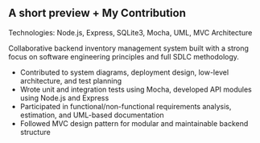 ## A short preview + My Contribution

Technologies: Node.js, Express, SQLite3, Mocha, UML, MVC Architecture 


Collaborative backend inventory management system built with a strong focus on software engineering principles and full SDLC methodology.
- Contributed to system diagrams, deployment design, low-level architecture, and test planning
- Wrote unit and integration tests using Mocha, developed API modules using Node.js and Express
- Participated in functional/non-functional requirements analysis, estimation, and UML-based documentation
- Followed MVC design pattern for modular and maintainable backend structure


